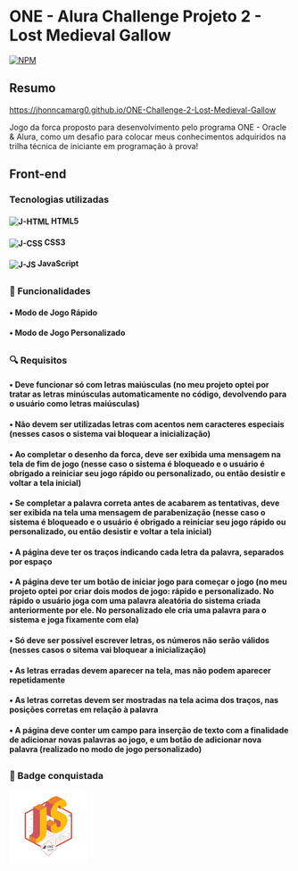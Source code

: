# ONE - Alura Challenge Projeto 2 - Lost Medieval Gallow
[![NPM](https://img.shields.io/npm/l/react)](https://github.com/jhonncamarg0/ONE-Challenge-1-Good-Lock-Criptografia-e-Descriptografia/blob/main/LICENSE)

## Resumo

https://jhonncamarg0.github.io/ONE-Challenge-2-Lost-Medieval-Gallow

Jogo da forca proposto para desenvolvimento pelo programa ONE - Oracle & Alura, como um desafio para colocar meus conhecimentos adquiridos na trilha técnica de iniciante em programação à prova!

## Front-end

### Tecnologias utilizadas

#### <img align="center" alt="J-HTML" height="30" width="40" src="https://cdn.jsdelivr.net/gh/devicons/devicon/icons/html5/html5-original.svg"> HTML5
#### <img align="center" alt="J-CSS" height="30" width="40" src="https://cdn.jsdelivr.net/gh/devicons/devicon/icons/css3/css3-original.svg"> CSS3
#### <img align="center" alt="J-JS" height="30" width="40" src="https://cdn.jsdelivr.net/gh/devicons/devicon/icons/javascript/javascript-original.svg"> JavaScript

##

### 🎯 Funcionalidades

#### • Modo de Jogo Rápido
#### • Modo de Jogo Personalizado

##

### 🔍 Requisitos

#### • Deve funcionar só com letras maiúsculas (no meu projeto optei por tratar as letras minúsculas automaticamente no código, devolvendo para o usuário como letras maiúsculas)
#### • Não devem ser utilizadas letras com acentos nem caracteres especiais (nesses casos o sistema vai bloquear a inicialização)
#### • Ao completar o desenho da forca, deve ser exibida uma mensagem na tela de fim de jogo (nesse caso o sistema é bloqueado e o usuário é obrigado a reiniciar seu jogo rápido ou personalizado, ou então desistir e voltar a tela inicial)
#### • Se completar a palavra correta antes de acabarem as tentativas, deve ser exibida na tela uma mensagem de parabenização (nesse caso o sistema é bloqueado e o usuário é obrigado a reiniciar seu jogo rápido ou personalizado, ou então desistir e voltar a tela inicial)
#### • A página deve ter os traços indicando cada letra da palavra, separados por espaço
#### • A página deve ter um botão de iniciar jogo para começar o jogo (no meu projeto optei por criar dois modos de jogo: rápido e personalizado. No rápido o usuário joga com uma palavra aleatória do sistema criada anteriormente por ele. No personalizado ele cria uma palavra para o sistema e joga fixamente com ela)
#### • Só deve ser possível escrever letras, os números não serão válidos (nesses casos o sitema vai bloquear a inicialização)
#### • As letras erradas devem aparecer na tela, mas não podem aparecer repetidamente
#### • As letras corretas devem ser mostradas na tela acima dos traços, nas posições corretas em relação à palavra
#### • A página deve conter um campo para inserção de texto com a finalidade de adicionar novas palavras ao jogo, e um botão de adicionar nova palavra (realizado no modo de jogo personalizado)

##

### 🏅 Badge conquistada

<img align="center" alt="J-ONE-Challenge-2" height="130" width="140" src="https://github.com/jhonncamarg0/oracle-next-education/blob/main/Badges/challenge2.png">
